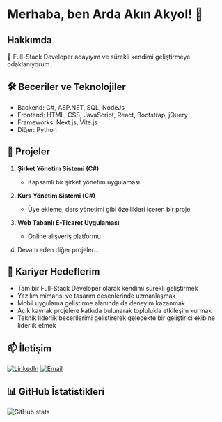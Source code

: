 # Merhaba, ben Arda Akın Akyol! 👋

## Hakkımda
🚀 Full-Stack Developer adayıyım ve sürekli kendimi geliştirmeye odaklanıyorum.

## 🛠 Beceriler ve Teknolojiler
- Backend: C#, ASP.NET, SQL, NodeJs
- Frontend: HTML, CSS, JavaScript, React, Bootstrap, jQuery
- Frameworks: Next.js, Vite.js
- Diğer: Python

## 🔭 Projeler
1. **Şirket Yönetim Sistemi (C#)**
   - Kapsamlı bir şirket yönetim uygulaması

2. **Kurs Yönetim Sistemi (C#)**
   - Üye ekleme, ders yönetimi gibi özellikleri içeren bir proje

3. **Web Tabanlı E-Ticaret Uygulaması**
   - Online alışveriş platformu

4. Devam eden diğer projeler...

## 🌱 Kariyer Hedeflerim
- Tam bir Full-Stack Developer olarak kendimi sürekli geliştirmek
- Yazılım mimarisi ve tasarım desenlerinde uzmanlaşmak
- Mobil uygulama geliştirme alanında da deneyim kazanmak
- Açık kaynak projelere katkıda bulunarak toplulukla etkileşim kurmak
- Teknik liderlik becerilerimi geliştirerek gelecekte bir geliştirici ekibine liderlik etmek

## 📫 İletişim
[![LinkedIn](https://img.shields.io/badge/-LinkedIn-blue?style=flat-square&logo=Linkedin&logoColor=white&link=https://www.linkedin.com/in/arda-ak%C4%B1n-akyol-599aa730a/)](https://www.linkedin.com/in/arda-ak%C4%B1n-akyol-599aa730a/)
[![Email](https://img.shields.io/badge/-Email-red?style=flat-square&logo=Gmail&logoColor=white&link=mailto:ardaakinbusiness@gmail.com)](mailto:ardaakinbusiness@gmail.com)

## 📊 GitHub İstatistikleri
![GitHub stats](https://github-readme-stats.vercel.app/api?username=ardaakinbusiness&show_icons=true&theme=radical)


